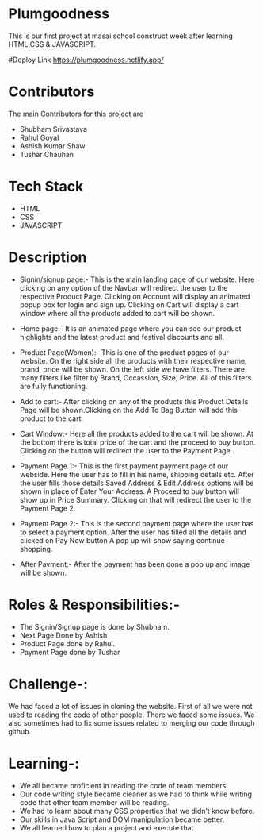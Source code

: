 # Plumgoodness
This is our first project at masai school construct week after learning HTML,CSS & JAVASCRIPT.

#Deploy Link
https://plumgoodness.netlify.app/

# Contributors
The main Contributors for this project are

* Shubham Srivastava
* Rahul Goyal
* Ashish Kumar Shaw
* Tushar Chauhan

# Tech Stack
* HTML
* CSS
* JAVASCRIPT

# Description
* Signin/signup page:-
This is the main landing page of our website. Here clicking on any option of the Navbar will redirect the user to the respective Product Page. Clicking on Account will display an animated popup box for login and sign up. Clicking on Cart will display a cart window where all the products added to cart will be shown.

* Home page:-
It is an animated page where you can see our product highlights and the latest product and festival discounts and all.

* Product Page(Women):-
This is one of the product pages of our website. On the right side all the products with their respective name, brand, price will be shown. On the left side we have filters. There are many filters like filter by Brand, Occassion, Size, Price. All of this filters are fully functioning.

* Add to cart:-
After clicking on any of the products this Product Details Page will be shown.Clicking on the Add To Bag Button will add this product to the cart.

* Cart Window:-
Here all the products added to the cart will be shown. At the bottom there is total price of the cart and the proceed to buy button. Clicking on the button will redirect the user to the Payment Page .

* Payment Page 1:-
This is the first payment payment page of our webside. Here the user has to fill in his name, shipping details etc. After the user fills those details Saved Address & Edit Address options will be shown in place of Enter Your Address. A Proceed to buy button will show up in Price Summary. Clicking on that will redirect the user to the Payment Page 2.

* Payment Page 2:-
This is the second payment page where the user has to select a payment option. After the user has filled all the details and clicked on Pay Now button A pop up will show saying continue shopping.

* After Payment:-
After the payment has been done a pop up and image will be shown.

# Roles & Responsibilities:-
* The Signin/Signup page is done by Shubham.
* Next Page Done by Ashish
* Product Page done by Rahul.
* Payment Page done by Tushar


# Challenge-:
We had faced a lot of issues in cloning the website. First of all we were not used to reading the code of other people. There we faced some issues. We also sometimes had to fix some issues related to merging our code through github.

# Learning-:
* We all became proficient in reading the code of team members.
* Our code writing style became cleaner as we had to think while writing code that other team member will be reading.
* We had to learn about many CSS properties that we didn’t know before.
* Our skills in Java Script and DOM manipulation became better.
* We all learned how to plan a project and execute that.

